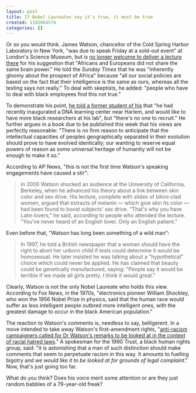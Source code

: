 ```yaml
---
layout: post
title: If Nobel Laureates say it's true, it must be true
created: 1192664574
categories: []
---
```

Or so you would think. James Watson, chancellor of the Cold Spring Harbor Laboratory in New York, "was due to speak Friday at a sold-out event" at London's Science Museum, but is <a href="http://ap.google.com/article/ALeqM5hbWwe16Y68vdK7nUgcoOOPzuXuFAD8SB8I281" target="_blank">no longer welcome to deliver a lecture there</a> for his suggestion that "Africans and Europeans did not share the same brain power." He told the <i>Sunday Times</i> that he was "inherently gloomy about the prospect of Africa" because "all our social policies are based on the fact that their intelligence is the same as ours, whereas all the testing says not really." To deal with skeptists, he added: "people who have to deal with black employees find this not true."

To demonstrate his point, <a href="http://www.foxnews.com/story/0,2933,302836,00.html" target="_blank">he told a former student of his</a> that "he had recently inaugurated a DNA learning center near Harlem, and would like to have more black researchers at his lab", but "there's no one to recruit." He further argues in a book due to be published this week that his views are perfectly reasonable: "There is no firm reason to anticipate that the intellectual capacities of peoples geographically separated in their evolution should prove to have evolved identically; our wanting to reserve equal powers of reason as some universal heritage of humanity will not be enough to make it so."

According to AP News, "this is not the first time Watson's speaking engagements have caused a stir":
<blockquote>In 2000 Watson shocked an audience at the University of California, Berkeley, when he advanced his theory about a link between skin color and sex drive. His lecture, complete with slides of bikini-clad women, argued that extracts of melanin — which give skin its color — had been found to boost subjects' sex drive. "That's why you have Latin lovers," he said, according to people who attended the lecture. "You've never heard of an English lover. Only an English patient."</blockquote>
Even before that, "Watson has long been something of a wild man":
<blockquote>In 1997, he told a British newspaper that a woman should have the right to abort her unborn child if tests could determine it would be homosexual. He later insisted he was talking about a "hypothetical" choice which could never be applied. He has claimed that beauty could be genetically manufactured, saying: "People say it would be terrible if we made all girls pretty. I think it would great."</blockquote>

Clearly, Watson is not the only Nobel Laureate who holds this view. According to Fox News, in the 1970s, "electronics pioneer William Shockley, who won the 1956 Nobel Prize in physics, said that the human race would suffer as less intelligent people outbred more intelligent ones, with the greatest damage to occur in the black American population."

The reaction to Watson's comments is, needless to say, belligerent. In a move intended to take away Watson's first-amendment rights, "<a href="http://news.independent.co.uk/sci_tech/article3067222.ece" target="_blank">anti-racism campaigners called for Dr Watson's remarks to be looked at in the context of racial hatred laws</a>." A spokesman for the 1990 Trust, a black human rights group, said: "it is astonishing that a man of such distinction should make comments that seem to perpetuate racism in this way. It amounts to fuelling bigotry and <i>we would like it to be looked at for grounds of legal complaint</i>." Now, that's just going too far.

What do you think? Does his voice merit some attention or are they just random babbles of a 79-year-old freak?
